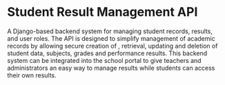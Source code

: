 # Student Result Management API
A Django-based backend system for managing student records, results, and user roles.
The API is designed  to simplify management of academic records by allowing secure creation of , retrieval, updating and deletion of student data, subjects, grades and performance results. 
This backend system can be integrated into the school portal to give teachers and administrators an easy way to manage results while students can access their own results.


